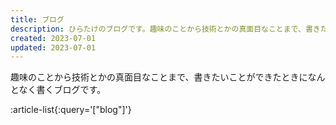 ```yaml
---
title: ブログ
description: ひらたけのブログです。趣味のことから技術とかの真面目なことまで、書きたいことができたときになんとなく書く、そんな場所です。
created: 2023-07-01
updated: 2023-07-01
---
```


趣味のことから技術とかの真面目なことまで、書きたいことができたときになんとなく書くブログです。

:article-list{:query='["blog"]'}
